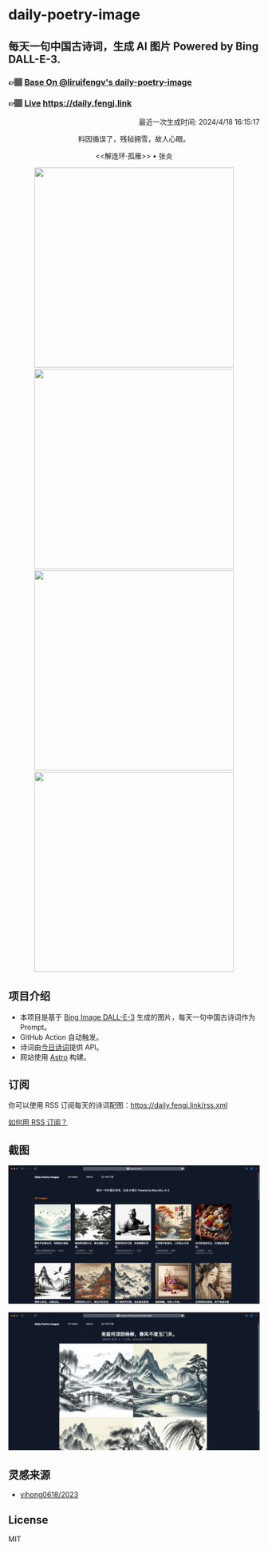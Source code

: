 
# daily-poetry-image

## 每天一句中国古诗词，生成 AI 图片 Powered by Bing DALL-E-3.

### 👉🏽 [Base On @liruifengv's daily-poetry-image](https://github.com/liruifengv/daily-poetry-image)

### 👉🏽 [Live](https://daily.fengj.link) https://daily.fengj.link

<p align="right">
  最近一次生成时间: 2024/4/18 16:15:17
</p>
<p align="center">
料因循误了，残毡拥雪，故人心眼。
</p>
<p align="center">
<<解连环·孤雁>> • 张炎
</p>
<p align="center">
<img src="https://tse1.mm.bing.net/th/id/OIG3.l.O97GKDIiiXtvV8Y_R8" height="400" width="400" />
<img src="https://tse2.mm.bing.net/th/id/OIG3.xLx2Z8GalwtJAUEqp2EY" height="400" width="400" />
<img src="https://tse1.mm.bing.net/th/id/OIG3.ZbumztBv.xgY0.ojPMf." height="400" width="400" />
<img src="https://tse2.mm.bing.net/th/id/OIG3.QPYXiJj.8lTce1j5SbAj" height="400" width="400" />
</p>

## 项目介绍

-   本项目是基于 [Bing Image DALL-E-3](https://www.bing.com/images/create) 生成的图片，每天一句中国古诗词作为 Prompt。
-   GitHub Action 自动触发。
-   诗词由[今日诗词](https://www.jinrishici.com/)提供 API。
-   网站使用 [Astro](https://astro.build) 构建。

## 订阅

你可以使用 RSS 订阅每天的诗词配图：https://daily.fengj.link/rss.xml

[如何用 RSS 订阅？](https://zhuanlan.zhihu.com/p/55026716)

## 截图

![图片列表](./screenshots/Snipaste_2023-12-28_21-00-26.png)

![图片详情](./screenshots/Snipaste_2023-12-28_21-00-53.png)

## 灵感来源

-   [yihong0618/2023](https://github.com/yihong0618/2023)

## License

MIT
